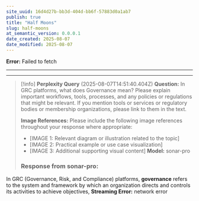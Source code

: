 ```yaml
---
site_uuid: 16d4d27b-bb3d-404d-bb6f-57883d0a1ab7
publish: true
title: "Half Moons"
slug: half-moons
at_semantic_version: 0.0.0.1
date_created: 2025-08-07
date_modified: 2025-08-07
---
```


**Error:** Failed to fetch

***




***
> [!info] **Perplexity Query** (2025-08-07T14:51:40.404Z)
> **Question:**
> In GRC platforms, what does Governance mean? Please explain important workflows, tools, processes, and any policies or regulations that might be relevant. If you mention tools or services or regulatory bodies or membership organizations, please link to them in the text.
> 
> **Image References:**
> Please include the following image references throughout your response where appropriate:
> - [IMAGE 1: Relevant diagram or illustration related to the topic]
> - [IMAGE 2: Practical example or use case visualization]
> - [IMAGE 3: Additional supporting visual content]
> **Model:** sonar-pro
> 
> ### **Response from sonar-pro**:

In GRC (Governance, Risk, and Compliance) platforms, **governance** refers to the system and framework by which an organization directs and controls its activities to achieve objectives,
**Streaming Error:** network error

